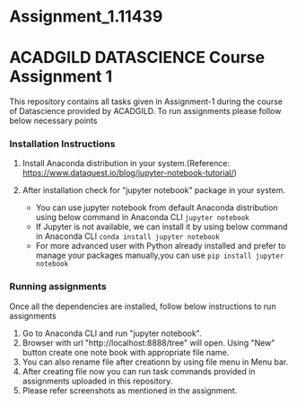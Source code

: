 # Assignment_1.11439

# ACADGILD DATASCIENCE Course Assignment 1 



This repository contains all tasks given in Assignment-1 during the course of Datascience provided by ACADGILD.
To run assignments please follow below necessary points

### Installation Instructions

1. Install Anaconda distribution in your system.(Reference: https://www.dataquest.io/blog/jupyter-notebook-tutorial/)
2. After installation check for "jupyter notebook" package in your system. 
        
   - You can use jupyter notebook from default Anaconda distribution using below command in Anaconda CLI
                    `jupyter notebook`
   - If Jupyter is not available, we can install it by using below command in Anaconda CLI 
                    `conda install jupyter notebook`
   - For more advanced user with Python already installed and prefer to manage your packages manually,you can use 
                    `pip install jupyter notebook`
    
   
### Running  assignments

Once all the dependencies are installed, follow below instructions to run assignments
   
1. Go to Anaconda CLI and run "jupyter notebook".
2. Browser with url "http://localhost:8888/tree" will open. Using "New" button create one note book with appropriate file name.
3. You can also rename file after creationn by using file menu in Menu bar.
4. After creating file now you can run task commands provided in assignments uploaded in this repository.
5. Please refer screenshots as mentioned in the assignment.
